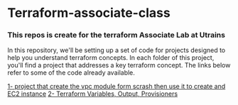 # Terraform-associate-class
### This repos is create for the terraform Associate Lab at Utrains

In this repository, we'll be setting up a set of code for projects designed to help you understand terraform concepts. 
In each folder of this project, you'll find a project that addresses a key terraform concept. The links below refer to some of the code already available.

[1- project that create the vpc module form scrash then use it to create and EC2 instance](./terraform_ec2/README.md)
[2- Terraform Variables, Output,  Provisioners](./terraform_variableand_provisioners/README.md)